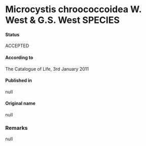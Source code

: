 # Microcystis chroococcoidea W. West & G.S. West SPECIES

#### Status
ACCEPTED

#### According to
The Catalogue of Life, 3rd January 2011

#### Published in
null

#### Original name
null

### Remarks
null